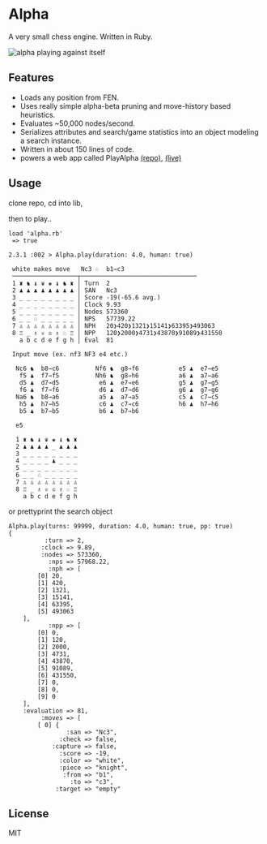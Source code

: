 
# Alpha
A very small chess engine. Written in Ruby.


![alpha playing against itself](http://i.imgur.com/wmmGYUH.gif)


## Features
- Loads any position from FEN.
- Uses really simple alpha-beta pruning and move-history based heuristics.
- Evaluates ~50,000 nodes/second.
- Serializes attributes and search/game statistics into an object modeling a search instance.
- Written in about 150 lines of code.
- powers a web app called PlayAlpha [(repo)](https://github.com/smichaelrogers/play-alpha), [(live)](http://playalpha.xyz)

## Usage
clone repo,
cd into lib,

then to play..
```shell
load 'alpha.rb'
 => true

2.3.1 :002 > Alpha.play(duration: 4.0, human: true)

 white makes move   Nc3 ♘  b1⇾c3
 ──────────────────┬────────────────────────────────
 1 ♜ ♞ ♝ ♛ ♚ ♝ ♞ ♜ │ Turn  2
 2 ♟ ♟ ♟ ♟ ♟ ♟ ♟ ♟ │ SAN   Nc3
 3 _ _ _ _ _ _ _ _ │ Score -19(-65.6 avg.)
 4 _ _ _ _ _ _ _ _ │ Clock 9.93
 5 _ _ _ _ _ _ _ _ │ Nodes 573360
 6 _ _ ♘ _ _ _ _ _ │ NPS   57739.22
 7 ♙ ♙ ♙ ♙ ♙ ♙ ♙ ♙ │ NPH   20❯420❯1321❯15141❯63395❯493063
 8 ♖ _ ♗ ♕ ♔ ♗ ♘ ♖ │ NPP   120❯2000❯4731❯43870❯91089❯431550
   a b c d e f g h │ Eval  81

 Input move (ex. nf3 NF3 e4 etc.)

  Nc6 ♞  b8⇾c6          Nf6 ♞  g8⇾f6           e5 ♟  e7⇾e5       
   f5 ♟  f7⇾f5          Nh6 ♞  g8⇾h6           a6 ♟  a7⇾a6       
   d5 ♟  d7⇾d5           e6 ♟  e7⇾e6           g5 ♟  g7⇾g5       
   f6 ♟  f7⇾f6           d6 ♟  d7⇾d6           g6 ♟  g7⇾g6       
  Na6 ♞  b8⇾a6           a5 ♟  a7⇾a5           c5 ♟  c7⇾c5       
   h5 ♟  h7⇾h5           c6 ♟  c7⇾c6           h6 ♟  h7⇾h6       
   b5 ♟  b7⇾b5           b6 ♟  b7⇾b6       

  e5

  1 ♜ ♞ ♝ ♛ ♚ ♝ ♞ ♜
  2 ♟ ♟ ♟ ♟ _ ♟ ♟ ♟
  3 _ _ _ _ _ _ _ _
  4 _ _ _ _ ♟ _ _ _
  5 _ _ _ _ _ _ _ _
  6 _ _ ♘ _ _ _ _ _
  7 ♙ ♙ ♙ ♙ ♙ ♙ ♙ ♙
  8 ♖ _ ♗ ♕ ♔ ♗ ♘ ♖
    a b c d e f g h
```
or prettyprint the search object
```shell
Alpha.play(turns: 99999, duration: 4.0, human: true, pp: true)
{
          :turn => 2,
         :clock => 9.89,
         :nodes => 573360,
           :nps => 57968.22,
           :nph => [
        [0] 20,
        [1] 420,
        [2] 1321,
        [3] 15141,
        [4] 63395,
        [5] 493063
    ],
           :npp => [
        [0] 0,
        [1] 120,
        [2] 2000,
        [3] 4731,
        [4] 43870,
        [5] 91089,
        [6] 431550,
        [7] 0,
        [8] 0,
        [9] 0
    ],
    :evaluation => 81,
         :moves => [
        [ 0] {
                :san => "Nc3",
              :check => false,
            :capture => false,
              :score => -19,
              :color => "white",
              :piece => "knight",
               :from => "b1",
                 :to => "c3",
             :target => "empty"
```

## License
MIT
